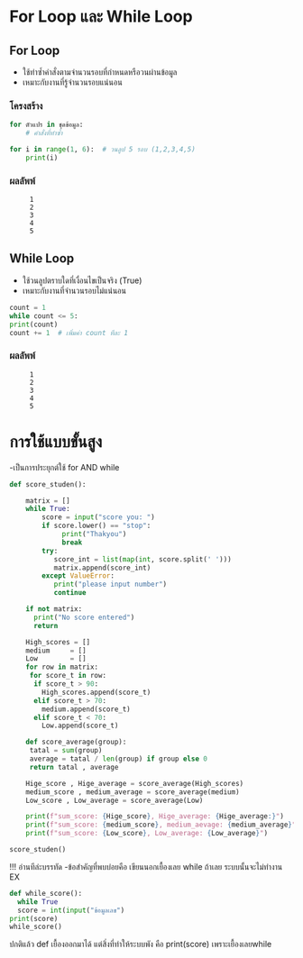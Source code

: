 # For Loop และ While Loop 

## For Loop

- ใช้ทำซ้ำคำสั่งตามจำนวนรอบที่กำหนดหรือวนผ่านข้อมูล  
- เหมาะกับงานที่รู้จำนวนรอบแน่นอน  

### โครงสร้าง

```python
for ตัวแปร in ชุดข้อมูล:
    # คำสั่งที่ทำซ้ำ
```
```python
for i in range(1, 6):  # วนลูป 5 รอบ (1,2,3,4,5)
    print(i)
```
### ผลลัพพ์
         1
         2
         3
         4
         5

##  While Loop
- ใช้วนลูปตราบใดที่เงื่อนไขเป็นจริง (True)
- เหมาะกับงานที่จำนวนรอบไม่แน่นอน


```python
count = 1
while count <= 5:
print(count)
count += 1  # เพิ่มค่า count ทีละ 1
```
### ผลลัพพ์
         1
         2
         3
         4
         5


# การใช้แบบขั้นสูง
-เป็นการประยุกต์ใช้ for AND while
```python
def score_studen():

    matrix = []
    while True:
        score = input("score you: ")
        if score.lower() == "stop":
             print("Thakyou")
             break
        try:
           score_int = list(map(int, score.split(' ')))
           matrix.append(score_int)
        except ValueError:
           print("please input number")
           continue

    if not matrix:
      print("No score entered")
      return

    High_scores = []
    medium     = []
    Low        = []
    for row in matrix:
     for score_t in row:
      if score_t > 90:
        High_scores.append(score_t)
      elif score_t > 70:
        medium.append(score_t)
      elif score_t < 70:
        Low.append(score_t)

    def score_average(group):
     tatal = sum(group)
     average = tatal / len(group) if group else 0
     return tatal , average

    Hige_score , Hige_average = score_average(High_scores)
    medium_score , medium_average = score_average(medium)
    Low_score , Low_average = score_average(Low)

    print(f"sum_score: {Hige_score}, Hige_average: {Hige_average:}")
    print(f"sum_score: {medium_score}, medium_aevage: {medium_average}")
    print(f"sum_score: {Low_score}, Low_average: {Low_average}")

score_studen()
```
!!! อ่านทีล่ะบรรทัด
   -ข้อสำคัญที่พบบ่อยคือ เขียนนอกเยื้องเลย while ถ้าเลย ระบบนั้นจะไม่ทำงาน
   EX
```python
def while_score():
  while True
  score = int(input("ข้อมูลเลข")
print(score)
while_score()
```
ปกติแล้ว def เยื้องออกมาได้
 แต่สิ่งที่ทำให้ระบบพัง คือ print(score) เพราะเยื้องเลยwhile
     
